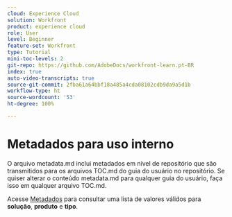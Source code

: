 ```yaml
---
cloud: Experience Cloud
solution: Workfront
product: experience cloud
role: User
level: Beginner
feature-set: Workfront
type: Tutorial
mini-toc-levels: 2
git-repo: https://github.com/AdobeDocs/workfront-learn.pt-BR
index: true
auto-video-transcripts: true
source-git-commit: 2fba61a64bbf18a485a4cda08102cdb9da9a5d1b
workflow-type: ht
source-wordcount: '53'
ht-degree: 100%

---
```



# Metadados para uso interno

O arquivo metadata.md inclui metadados em nível de repositório que são transmitidos para os arquivos TOC.md do guia do usuário no repositório. Se quiser alterar o conteúdo metadata.md para qualquer guia do usuário, faça isso em qualquer arquivo TOC.md.

Acesse [Metadados](https://experienceleague.adobe.com/docs/authoring-guide-exl/using/editing/user-guide-setup/metadata.html?lang=pt-BR) para consultar uma lista de valores válidos para **solução**, **produto** e **tipo**.
